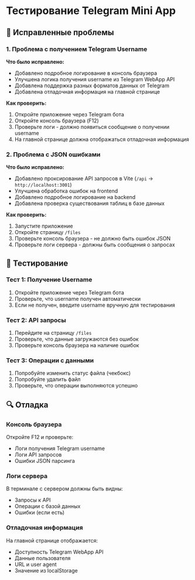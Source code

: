 # Тестирование Telegram Mini App

## 🔧 Исправленные проблемы

### 1. Проблема с получением Telegram Username
**Что было исправлено:**
- Добавлено подробное логирование в консоль браузера
- Улучшена логика получения username из Telegram WebApp API
- Добавлена поддержка разных форматов данных от Telegram
- Добавлена отладочная информация на главной странице

**Как проверить:**
1. Откройте приложение через Telegram бота
2. Откройте консоль браузера (F12)
3. Проверьте логи - должно появиться сообщение о получении username
4. На главной странице должна отображаться отладочная информация

### 2. Проблема с JSON ошибками
**Что было исправлено:**
- Добавлено проксирование API запросов в Vite (`/api` → `http://localhost:3001`)
- Улучшена обработка ошибок на frontend
- Добавлено подробное логирование на backend
- Добавлена проверка существования таблиц в базе данных

**Как проверить:**
1. Запустите приложение
2. Откройте страницу `/files`
3. Проверьте консоль браузера - не должно быть ошибок JSON
4. Проверьте логи сервера - должны быть сообщения о запросах

## 🧪 Тестирование

### Тест 1: Получение Username
1. Откройте приложение через Telegram бота
2. Проверьте, что username получен автоматически
3. Если не получен, введите username вручную для тестирования

### Тест 2: API запросы
1. Перейдите на страницу `/files`
2. Проверьте, что данные загружаются без ошибок
3. Проверьте консоль браузера на наличие ошибок

### Тест 3: Операции с данными
1. Попробуйте изменить статус файла (чекбокс)
2. Попробуйте удалить файл
3. Проверьте, что операции выполняются успешно

## 🔍 Отладка

### Консоль браузера
Откройте F12 и проверьте:
- Логи получения Telegram username
- Логи API запросов
- Ошибки JSON парсинга

### Логи сервера
В терминале с сервером должны быть видны:
- Запросы к API
- Операции с базой данных
- Ошибки (если есть)

### Отладочная информация
На главной странице отображается:
- Доступность Telegram WebApp API
- Данные пользователя
- URL и user agent
- Значение из localStorage 